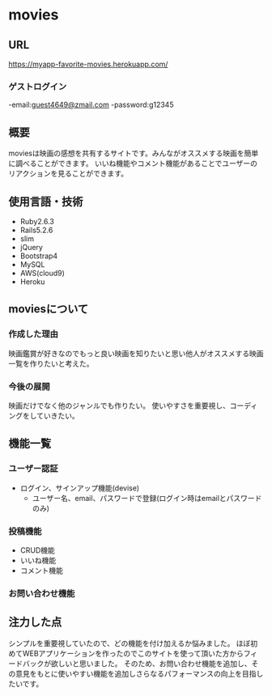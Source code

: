 # movies

## URL
https://myapp-favorite-movies.herokuapp.com/
### ゲストログイン
-email:guest4649@zmail.com
-password:g12345

## 概要
moviesは映画の感想を共有するサイトです。みんながオススメする映画を簡単に調べることができます。
いいね機能やコメント機能があることでユーザーのリアクションを見ることができます。

## 使用言語・技術
- Ruby2.6.3
- Rails5.2.6
- slim
- jQuery
- Bootstrap4
- MySQL
- AWS(cloud9)
- Heroku

## moviesについて
### 作成した理由
映画鑑賞が好きなのでもっと良い映画を知りたいと思い他人がオススメする映画一覧を作りたいと考えた。

### 今後の展開
映画だけでなく他のジャンルでも作りたい。
使いやすさを重要視し、コーディングをしていきたい。

## 機能一覧
### ユーザー認証
- ログイン、サインアップ機能(devise)
  - ユーザー名、email、パスワードで登録(ログイン時はemailとパスワードのみ)
### 投稿機能
- CRUD機能
- いいね機能
- コメント機能
### お問い合わせ機能

## 注力した点
シンプルを重要視していたので、どの機能を付け加えるか悩みました。
ほぼ初めてWEBアプリケーションを作ったのでこのサイトを使って頂いた方からフィードバックが欲しいと思いました。
そのため、お問い合わせ機能を追加し、その意見をもとに使いやすい機能を追加しさらなるパフォーマンスの向上を目指したいです。

